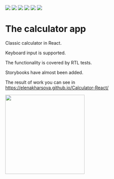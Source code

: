 <img src="https://img.shields.io/badge/React-blue"> <img src="https://img.shields.io/badge/TS-blue"> <img src="https://img.shields.io/badge/JS-yellow">
<img src="https://img.shields.io/badge/HTML-orange"> <img src="https://img.shields.io/badge/CSS-purple"> <img src="https://img.shields.io/badge/Storybook-green">
# The calculator app
Classic calculator in React.

Keyboard input is supported.

The functionality is covered by RTL tests.

Storybooks have almost been added.

The result of work you can see in https://elenakharsova.github.io/Calculator-React/

<img src="https://github.com/user-attachments/assets/aee6a5b4-e9eb-4942-9c35-086ab324438a" width="250">
